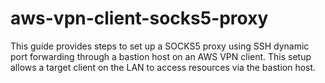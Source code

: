 # aws-vpn-client-socks5-proxy
This guide provides steps to set up a SOCKS5 proxy using SSH dynamic port forwarding through a bastion host on an AWS VPN client. This setup allows a target client on the LAN to access resources via the bastion host.
